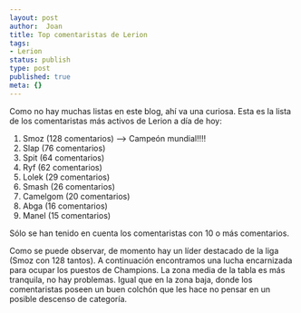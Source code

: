 ```yaml
---
layout: post
author:  Joan
title: Top comentaristas de Lerion
tags:
- Lerion
status: publish
type: post
published: true
meta: {}
---
```

Como no hay muchas listas en este blog, ahí va una curiosa. Esta es la lista de los comentaristas más activos de Lerion a día de hoy:

1. Smoz (128 comentarios) --> Campeón mundial!!!!
2. Slap (76 comentarios)
3. Spit (64 comentarios)
4. Ryf (62 comentarios)
5. Lolek (29 comentarios)
6. Smash (26 comentarios)
7. Camelgom (20 comentarios)
8. Abga (16 comentarios)
9. Manel (15 comentarios)

Sólo se han tenido en cuenta los comentaristas con 10 o más comentarios.

Como se puede observar, de momento hay un líder destacado de la liga (Smoz con 128 tantos). A continuación encontramos una lucha encarnizada para ocupar los puestos de Champions. La zona media de la tabla es más tranquila, no hay problemas. Igual que en la zona baja, donde los comentaristas poseen un buen colchón que les hace no pensar en un posible descenso de categoría.
